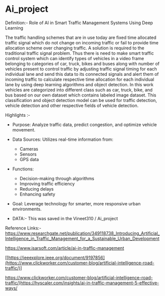 # Ai_project

Definition:- Role of AI in Smart Traffic Management Systems Using Deep Learning

The traffic handling schemes that are in use today are fixed time allocated traffic signal which do not change on incoming traffic or fail to provide time allocation scheme over changing traffic. A solution is required to the traditional traffic signal problem. Thus there is need to make smart traffic control system which can identify types of vehicles in a video frame belonging to categories of car, truck, bikes and buses along with number of vehicles present to control traffic by adjusting traffic signal timing for each individual lane and send this data to its connected signals and alert them of incoming traffic to calculate respective time allocation for each individual lane by using deep learning algorithms and object detection. In this work vehicles are categorized into different class such as car, truck, bike, and bus based on our own dataset which contains labeled image dataset. This classification and object detection model can be used for traffic detection, vehicle detection and other respective fields of vehicle detection.

Highlights :-

- Purpose: Analyze traffic data, predict congestion, and optimize vehicle movement.
- Data Sources: Utilizes real-time information from:
  - Cameras
  - Sensors
  - GPS data
- Functions:
  - Decision-making through algorithms
  - Improving traffic efficiency
  - Reducing delays
  - Enhancing safety
- Goal: Leverage technology for smarter, more responsive urban environments.

- DATA:- This was saved in the Vineet310 / Ai_project

Reference Links:-
https://www.researchgate.net/publication/349118738_Introducing_Artificial_Intelligence_in_Traffic_Management_for_a_Sustainable_Urban_Development

https://www.isarsoft.com/article/ai-in-traffic-management

[[https://ieeexplore.ieee.org/document/9197856](https://www.clickworker.com/customer-blog/artificial-intelligence-road-traffic/)]

https://www.clickworker.com/customer-blog/artificial-intelligence-road-traffic/)https://hyscaler.com/insights/ai-in-traffic-management-5-effective-ways/

  
